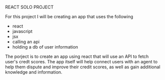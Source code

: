 REACT SOLO PROJECT

For this project I will be creating an app that uses the following
 - react
 - javascript
 - jsx
 - calling an api
 - holding a db of user information


The porject is to create an app using react that will use an API to fetch user's credt scores. The app itself will help connect users with an agent to help them dispute and improve their credit scores, as well as gain additional knowledge and information.

<script>
    <img src='./CSLogo.png'>
</script>